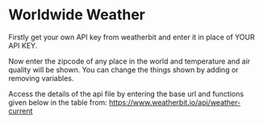 # Worldwide Weather

Firstly get your own API key from weatherbit and enter it in place of YOUR API KEY.

Now enter the zipcode of any place in the world and temperature and air quality will be shown.
You can change the things shown by adding or removing variables.

Access the details of the api file by entering the base url and functions given below in the table from: https://www.weatherbit.io/api/weather-current
